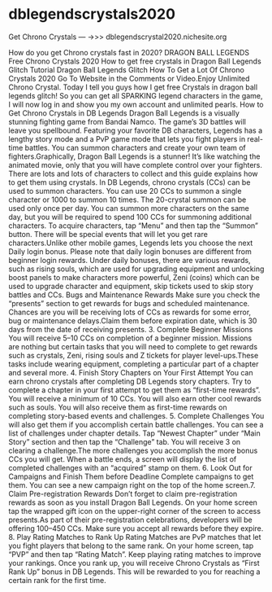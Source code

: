 # dblegendscrystals2020
Get Chrono Crystals — ->>> dblegendscrystal2020.nichesite.org

How do you get Chrono crystals fast in 2020?
DRAGON BALL LEGENDS Free Chrono Crystals 2020
How to get free crystals in Dragon Ball Legends Glitch Tutorial Dragon Ball Legends Glitch How To Get a Lot Of Chrono Crystals 2020 Go To Website in the Comments or Video.Enjoy Unlimited Chrono Crystal. Today I tell you guys how I get free Crystals in dragon ball legends glitch! So you can get all SPARKING legend characters in the game, I will now log in and show you my own account and unlimited pearls.
How to Get Chrono Crystals in DB Legends
Dragon Ball Legends is a visually stunning fighting game from Bandai Namco. The game’s 3D battles will leave you spellbound. Featuring your favorite DB characters, Legends has a lengthy story mode and a PvP game mode that lets you fight players in real-time battles. You can summon characters and create your own team of fighters.Graphically, Dragon Ball Legends is a stunner! It’s like watching the animated movie, only that you will have complete control over your fighters. There are lots and lots of characters to collect and this guide explains how to get them using crystals.
In DB Legends, chrono crystals (CCs) can be used to summon characters. You can use 20 CCs to summon a single character or 1000 to summon 10 times.
The 20-crystal summon can be used only once per day. You can summon more characters on the same day, but you will be required to spend 100 CCs for summoning additional characters.
To acquire characters, tap “Menu” and then tap the “Summon” button. There will be special events that will let you get rare characters.Unlike other mobile games, Legends lets you choose the next Daily login bonus. Please note that daily login bonuses are different from beginner login rewards.
Under daily bonuses, there are various rewards, such as rising souls, which are used for upgrading equipment and unlocking boost panels to make characters more powerful, Zeni (coins) which can be used to upgrade character and equipment, skip tickets used to skip story battles and CCs.
Bugs and Maintenance Rewards
Make sure you check the “presents” section to get rewards for bugs and scheduled maintenance. Chances are you will be receiving lots of CCs as rewards for some error, bug or maintenance delays.Claim them before expiration date, which is 30 days from the date of receiving presents.
3. Complete Beginner Missions
You will receive 5–10 CCs on completion of a beginner mission. Missions are nothing but certain tasks that you will need to complete to get rewards such as crystals, Zeni, rising souls and Z tickets for player level-ups.These tasks include wearing equipment, completing a particular part of a chapter and several more.
4. Finish Story Chapters on Your First Attempt
You can earn chrono crystals after completing DB Legends story chapters. Try to complete a chapter in your first attempt to get them as “first-time rewards”.
You will receive a minimum of 10 CCs. You will also earn other cool rewards such as souls. You will also receive them as first-time rewards on completing story-based events and challenges.
5. Complete Challenges
You will also get them if you accomplish certain battle challenges. You can see a list of challenges under chapter details. Tap “Newest Chapter” under “Main Story” section and then tap the “Challenge” tab. You will receive 3 on clearing a challenge.The more challenges you accomplish the more bonus CCs you will get. When a battle ends, a screen will display the list of completed challenges with an “acquired” stamp on them.
6. Look Out for Campaigns and Finish Them before Deadline
Complete campaigns to get them. You can see a new campaign right on the top of the home screen.7. Claim Pre-registration Rewards
Don’t forget to claim pre-registration rewards as soon as you install Dragon Ball Legends. On your home screen tap the wrapped gift icon on the upper-right corner of the screen to access presents.As part of their pre-registration celebrations, developers will be offering 100–450 CCs. Make sure you accept all rewards before they expire.
8. Play Rating Matches to Rank Up
Rating Matches are PvP matches that let you fight players that belong to the same rank. On your home screen, tap “PVP” and then tap “Rating Match”. Keep playing rating matches to improve your rankings.
Once you rank up, you will receive Chrono Crystals as “First Rank Up” bonus in DB Legends. This will be rewarded to you for reaching a certain rank for the first time.
